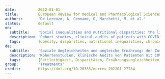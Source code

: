 ```yaml
---
date:          2022-01-01
title:         European Review for Medical and Pharmacological Sciences
authors:       'De Lorenzo, A, Cenname, G, Marchetti, M, et al.'
status:        default
en:
  subtitle:    'Social inequalities and nutritional disparities: the link between obesity and COVID-19'
  description: 'Cohort studies, clinical audits of patients with COVID-19 in hospital and routine primary care records provided evidence-based insights on the relationship between excess weigh, obesity and COVID-19. The purpose of this umbrella review is to highlight the relationship between nutritional quality and social inequalities related to CDNCD, obesity and SARS-CoV-2 infection. Only articles published from 2008 to the present were included in the search to show an updated picture of the topic. The search for published studies was conducted in February 2021 in the scientific databases PubMed (MEDLINE). The terms used for the search were “COVID-19”, “Obesity”, “Disparities”, “Nutritional inequalities”, “Chronic degenerative non-communicable diseases” and “review” OR “systematic review” OR “meta-analysis” separated by the Boolean operator AND. 1874 reviews were found, but only 99 met the objective. Obese or dysmetabolic patients are those who had a worse course of disease following COVID-19. This data was observed not only for Chinese and Caucasians, but also and above all among Africans, African Americans, Latinos and indigenous people. Plausible mechanisms to explain the association between obesity and COVID-19 outcomes, included the role of excess adipose tissue on respiratory function, metabolic dysfunction, the cardiovascular system, enhanced inflammatory response and impaired response to infection. Today, chronic non-communicable degenerative diseases (CDNCDs) are responsible for 70% of public health expenditure, affecting 30% of the population (one or more chronic diseases). Unfortunately, given the health emergency due to SARS-CoV-2, infectious diseases are currently more at the center of attention. However, the spread of infectious communicable diseases and CDNCDs is facilitated in situations of social disparity. In fact, in the poorest countries there are the highest rates of malnutrition and there is a greater risk of contracting viral infections, as well as, paradoxically, a risk of comorbidity, due to access to cheaper food and qualitatively poor, with high caloric density.'
  tags:        [obesity, disparities, nutritional inequalities, chronic degenerative non-communicable diseases]
de:
  subtitle:    'Soziale Ungleichheiten und ungleiche Ernährung: der Zusammenhang zwischen Fettleibigkeit und COVID-19'
  description: 'Kohortenstudien, klinische Audits von Patienten mit COVID-19 im Krankenhaus und Routineaufzeichnungen der Primärversorgung lieferten evidenzbasierte Erkenntnisse über den Zusammenhang zwischen Übergewicht, Adipositas und COVID-19. Ziel dieser Übersichtsarbeit ist es, den Zusammenhang zwischen Ernährungsqualität und sozialen Ungleichheiten im Zusammenhang mit CDNCD, Adipositas und SARS-CoV-2-Infektionen aufzuzeigen. Es wurden nur Artikel in die Suche einbezogen, die von 2008 bis heute veröffentlicht wurden, um ein aktuelles Bild des Themas zu zeichnen. Die Suche nach veröffentlichten Studien wurde im Februar 2021 in den wissenschaftlichen Datenbanken PubMed (MEDLINE) durchgeführt. Die für die Suche verwendeten Begriffe waren "COVID-19", "Obesity", "Disparities", "Nutritional inequalities", "Chronic degenerative non-communicable diseases" und "review" OR "systematic review" OR "meta-analysis", getrennt durch den Booleschen Operator AND. Es wurden 1874 Übersichten gefunden, aber nur 99 erfüllten die Zielsetzung. Übergewichtige oder dysmetabolische Patienten sind diejenigen, die nach COVID-19 einen schlechteren Krankheitsverlauf hatten. Diese Daten wurden nicht nur bei Chinesen und Kaukasiern, sondern auch und vor allem bei Afrikanern, Afroamerikanern, Latinos und indigenen Völkern beobachtet. Zu den plausiblen Mechanismen zur Erklärung des Zusammenhangs zwischen Fettleibigkeit und COVID-19-Erkrankungen gehören die Rolle des überschüssigen Fettgewebes für die Funktion der Atemwege, Stoffwechselstörungen, das Herz-Kreislauf-System, eine verstärkte Entzündungsreaktion und eine beeinträchtigte Reaktion auf Infektionen. Heute sind chronische, nicht übertragbare degenerative Krankheiten (CDNCDs) für 70 % der öffentlichen Gesundheitsausgaben verantwortlich und betreffen 30 % der Bevölkerung (eine oder mehrere chronische Krankheiten). Leider stehen angesichts des Gesundheitsnotstands aufgrund von SARS-CoV-2 derzeit eher Infektionskrankheiten im Mittelpunkt der Aufmerksamkeit. Die Ausbreitung von übertragbaren Infektionskrankheiten und CDNCDs wird jedoch durch soziale Ungleichheit begünstigt. In den ärmsten Ländern ist die Unterernährung am größten, und es besteht ein höheres Risiko, sich mit Virusinfektionen anzustecken, sowie paradoxerweise ein Risiko der Komorbidität aufgrund des Zugangs zu billigeren und qualitativ schlechten Nahrungsmitteln mit hoher Kaloriendichte.' 
  tags:        [Fettleibigkeit, Disparitäten, Ernährungsungleichheiten, chronisch degenerative nicht übertragbare Krankheiten]
group:         'Treatments'
credit:        https://doi.org/10.26355/eurrev_202201_27784
---
```

